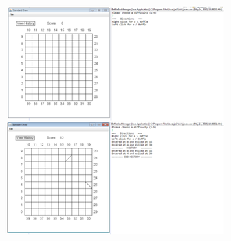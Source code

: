 
![Empty](https://raw.githubusercontent.com/Techtony96/AP-Computer-Science/master/src/me/Techtony96/FinalProject/images/StartUpImage.PNG)
![A few Guesses](https://raw.githubusercontent.com/Techtony96/AP-Computer-Science/master/src/me/Techtony96/FinalProject/images/AFewGuesses.PNG)
